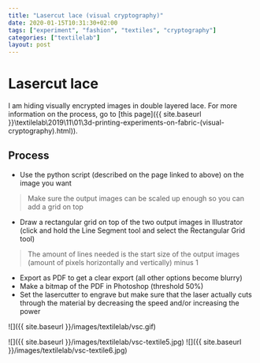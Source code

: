 ```yaml
---
title: "Lasercut lace (visual cryptography)"
date: 2020-01-15T10:31:30+02:00
tags: ["experiment", "fashion", "textiles", "cryptography"]
categories: ["textilelab"]
layout: post
---
```


# Lasercut lace
I am hiding visually encrypted images in double layered lace. For more information on the process, go to [this page]({{ site.baseurl }}\textilelab\2019\11\01\3d-printing-experiments-on-fabric-(visual-cryptography).html)).

## Process
- Use the python script (described on the page linked to above) on the image you want
> Make sure the output images can be scaled up enough so you can add a grid on top
- Draw a rectangular grid on top of the two output images in Illustrator (click and hold the Line Segment tool and select the Rectangular Grid tool)
> The amount of lines needed is the start size of the output images (amount of pixels horizontally and vertically) minus 1
- Export as PDF to get a clear export (all other options become blurry)
- Make a bitmap of the PDF in Photoshop (threshold 50%) 
- Set the lasercutter to engrave but make sure that the laser actually cuts through the material by decreasing the speed and/or increasing the power

![]({{ site.baseurl }}/images/textilelab/vsc.gif)

<div markdown="1" class="row-2">
![]({{ site.baseurl }}/images/textilelab/vsc-textile5.jpg)
![]({{ site.baseurl }}/images/textilelab/vsc-textile6.jpg)
</div>

